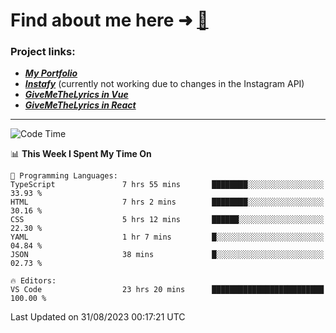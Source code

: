 # Find about me here ➜ [🧑](https://pauabella.dev)

### Project links:
- ***[My Portfolio](https://pauabella.dev)***
- ***[Instafy](https://instafy.me)*** (currently not working due to changes in the Instagram API)
- ***[GiveMeTheLyrics in Vue](https://lyrics.pauabella.dev)***
- ***[GiveMeTheLyrics in React](https://pauabella.dev/GiveMeTheLyrics)***

---
<!--START_SECTION:waka-->
![Code Time](http://img.shields.io/badge/Code%20Time-2%2C403%20hrs%2052%20mins-blue)

📊 **This Week I Spent My Time On** 

```text
💬 Programming Languages: 
TypeScript               7 hrs 55 mins       ████████░░░░░░░░░░░░░░░░░   33.93 % 
HTML                     7 hrs 2 mins        ████████░░░░░░░░░░░░░░░░░   30.16 % 
CSS                      5 hrs 12 mins       ██████░░░░░░░░░░░░░░░░░░░   22.30 % 
YAML                     1 hr 7 mins         █░░░░░░░░░░░░░░░░░░░░░░░░   04.84 % 
JSON                     38 mins             █░░░░░░░░░░░░░░░░░░░░░░░░   02.73 % 

🔥 Editors: 
VS Code                  23 hrs 20 mins      █████████████████████████   100.00 % 
```


 Last Updated on 31/08/2023 00:17:21 UTC
<!--END_SECTION:waka-->
